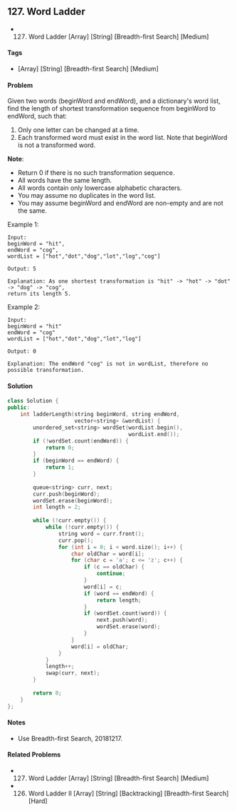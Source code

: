 ## 127. Word Ladder
- 127. Word Ladder [Array] [String] [Breadth-first Search] [Medium]

#### Tags
- [Array] [String] [Breadth-first Search] [Medium]

#### Problem
Given two words (beginWord and endWord), and a dictionary's word list, find the length of shortest transformation sequence from beginWord to endWord, such that:

1. Only one letter can be changed at a time.
2. Each transformed word must exist in the word list. Note that beginWord is not a transformed word.

**Note**:

- Return 0 if there is no such transformation sequence.
- All words have the same length.
- All words contain only lowercase alphabetic characters.
- You may assume no duplicates in the word list.
- You may assume beginWord and endWord are non-empty and are not the same.

Example 1:

    Input:
    beginWord = "hit",
    endWord = "cog",
    wordList = ["hot","dot","dog","lot","log","cog"]

    Output: 5

    Explanation: As one shortest transformation is "hit" -> "hot" -> "dot" -> "dog" -> "cog",
    return its length 5.

Example 2:

    Input:
    beginWord = "hit"
    endWord = "cog"
    wordList = ["hot","dot","dog","lot","log"]

    Output: 0

    Explanation: The endWord "cog" is not in wordList, therefore no possible transformation.

#### Solution
``` C++
class Solution {
public:
    int ladderLength(string beginWord, string endWord, 
                     vector<string> &wordList) {
        unordered_set<string> wordSet(wordList.begin(), 
                                      wordList.end());
        if (!wordSet.count(endWord)) {
            return 0;
        }
        if (beginWord == endWord) {
            return 1;
        }
        
        queue<string> curr, next;
        curr.push(beginWord);
        wordSet.erase(beginWord);
        int length = 2;
        
        while (!curr.empty()) {
            while (!curr.empty()) {
                string word = curr.front();
                curr.pop();
                for (int i = 0; i < word.size(); i++) {
                    char oldChar = word[i];
                    for (char c = 'a'; c <= 'z'; c++) {
                        if (c == oldChar) {
                            continue;
                        }
                        word[i] = c;
                        if (word == endWord) {
                            return length;
                        }
                        if (wordSet.count(word)) {
                            next.push(word);
                            wordSet.erase(word);
                        }
                    }
                    word[i] = oldChar;
                }
            }
            length++;
            swap(curr, next);
        }
        
        return 0;
    }
};
```

#### Notes
- Use Breadth-first Search, 20181217.

#### Related Problems
- 127. Word Ladder [Array] [String] [Breadth-first Search] [Medium]
- 126. Word Ladder II [Array] [String] [Backtracking] [Breadth-first Search] [Hard]
